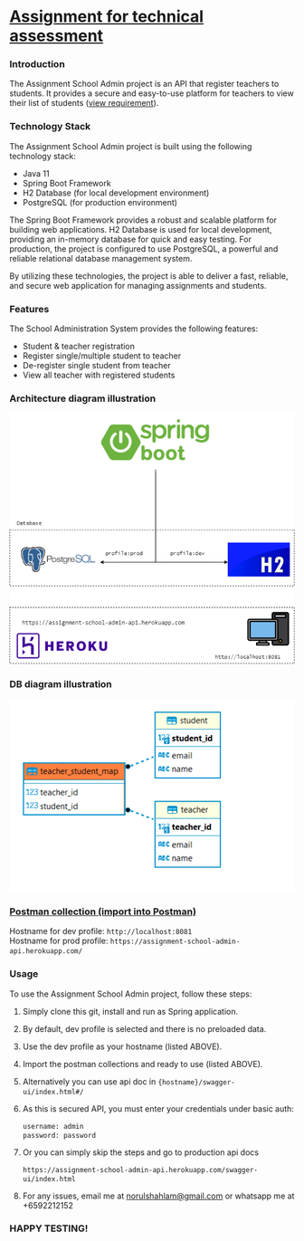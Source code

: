 #  [Assignment for technical assessment](https://gist.github.com/ongbt/b06720e106a4a02ddf33de7bc5537e19#backend-api-asessment)

### Introduction
The Assignment School Admin project is an API that register teachers to students. It provides a secure and easy-to-use platform for teachers to view their list of students ([view requirement](https://gist.github.com/ongbt/b06720e106a4a02ddf33de7bc5537e19#backend-api-asessment)).

### Technology Stack
The Assignment School Admin project is built using the following technology stack:

- Java 11
- Spring Boot Framework
- H2 Database (for local development environment)
- PostgreSQL (for production environment)  

The Spring Boot Framework provides a robust and scalable platform for building web applications. H2 Database is used for local development, providing an in-memory database for quick and easy testing. For production, the project is configured to use PostgreSQL, a powerful and reliable relational database management system.  

By utilizing these technologies, the project is able to deliver a fast, reliable, and secure web application for managing assignments and students.  

### Features
The School Administration System provides the following features:

- Student & teacher registration
- Register single/multiple student to teacher
- De-register single student from teacher
- View all teacher with registered students

### Architecture diagram illustration
![Image](./src/main/resources/architecture-diagram2.png)

### DB diagram illustration
![Image](./src/main/resources/db-diagram.PNG)

### [Postman collection (import into Postman)](/src/main/resources/assigment-school-admin-api.postman_collection.json)

  Hostname for dev profile: `http://localhost:8081`  
  Hostname for prod profile: `https://assignment-school-admin-api.herokuapp.com/`  

### Usage

To use the Assignment School Admin project, follow these steps:

1. Simply clone this git, install and run as Spring application. 
2. By default, dev profile is selected and there is no preloaded data.
3. Use the dev profile as your hostname (listed ABOVE). 
4. Import the postman collections and ready to use (listed ABOVE). 
5. Alternatively you can use api doc in `{hostname}/swagger-ui/index.html#/`
6. As this is secured API, you must enter your credentials under basic auth:  

       username: admin
       password: password

7. Or you can simply skip the steps and go to production api docs  

       https://assignment-school-admin-api.herokuapp.com/swagger-ui/index.html

8. For any issues, email me at norulshahlam@gmail.com or whatsapp me at +6592212152

### HAPPY TESTING!